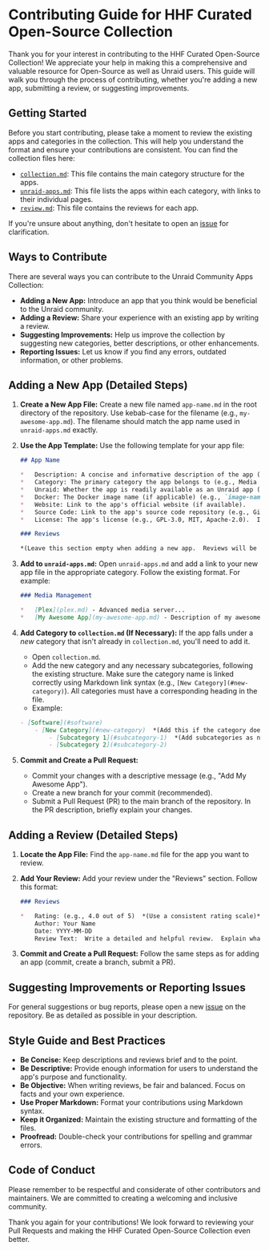 # Contributing Guide for HHF Curated Open-Source Collection

Thank you for your interest in contributing to the HHF Curated Open-Source Collection! We appreciate your help in making this a comprehensive and valuable resource for Open-Source as well as Unraid users.  This guide will walk you through the process of contributing, whether you're adding a new app, submitting a review, or suggesting improvements.

## Getting Started

Before you start contributing, please take a moment to review the existing apps and categories in the collection. This will help you understand the format and ensure your contributions are consistent.  You can find the collection files here:

*   [`collection.md`](collection.md): This file contains the main category structure for the apps.
*   [`unraid-apps.md`](unraid-apps.md): This file lists the apps within each category, with links to their individual pages.
*   [`review.md`](review.md): This file contains the reviews for each app.

If you're unsure about anything, don't hesitate to open an [issue](https://github.com/hhftechnology/open-sources-apps/issues) for clarification.

## Ways to Contribute

There are several ways you can contribute to the Unraid Community Apps Collection:

*   **Adding a New App:**  Introduce an app that you think would be beneficial to the Unraid community.
*   **Adding a Review:** Share your experience with an existing app by writing a review.
*   **Suggesting Improvements:**  Help us improve the collection by suggesting new categories, better descriptions, or other enhancements.
*   **Reporting Issues:**  Let us know if you find any errors, outdated information, or other problems.

## Adding a New App (Detailed Steps)

1.  **Create a New App File:** Create a new file named `app-name.md` in the root directory of the repository.  Use kebab-case for the filename (e.g., `my-awesome-app.md`).  The filename should match the app name used in `unraid-apps.md` exactly.

2.  **Use the App Template:** Use the following template for your app file:

    ```markdown
    ## App Name

    *   Description: A concise and informative description of the app (one or two sentences).  Focus on the app's core functionality and benefits.
    *   Category: The primary category the app belongs to (e.g., Media Management, Backup, Utilities).  Refer to `collection.md` for the list of existing categories.  If the app fits into multiple categories, choose the most relevant one for its primary function.
    *   Unraid: Whether the app is readily available as an Unraid app (yes/no).  If yes, specify if it's via Community Applications (CA) with `CA:yes`.
    *   Docker: The Docker image name (if applicable) (e.g., `image-name:latest`).  Include the Docker Hub repository name (e.g., `linuxserver/sonarr`).
    *   Website: Link to the app's official website (if available).
    *   Source Code: Link to the app's source code repository (e.g., GitHub, GitLab) (if available).
    *   License: The app's license (e.g., GPL-3.0, MIT, Apache-2.0).  If it's a custom license, provide a link to the license text.

    ### Reviews

    *(Leave this section empty when adding a new app.  Reviews will be added separately)*
    ```

3.  **Add to `unraid-apps.md`:** Open `unraid-apps.md` and add a link to your new app file in the appropriate category. Follow the existing format.  For example:

    ```markdown
    ### Media Management

    *   [Plex](plex.md) - Advanced media server...
    *   [My Awesome App](my-awesome-app.md) - Description of my awesome app...
    ```

4.  **Add Category to `collection.md` (If Necessary):** If the app falls under a *new* category that isn't already in `collection.md`, you'll need to add it.

    *   Open `collection.md`.
    *   Add the new category and any necessary subcategories, following the existing structure.  Make sure the category name is linked correctly using Markdown link syntax (e.g., `[New Category](#new-category)`).  All categories must have a corresponding heading in the file.
    *   Example:

    ```markdown
    - [Software](#software)
        - [New Category](#new-category)  *(Add this if the category doesn't exist)*
            - [Subcategory 1](#subcategory-1)  *(Add subcategories as needed)*
            - [Subcategory 2](#subcategory-2)
    ```

5.  **Commit and Create a Pull Request:**

    *   Commit your changes with a descriptive message (e.g., "Add My Awesome App").
    *   Create a new branch for your commit (recommended).
    *   Submit a Pull Request (PR) to the main branch of the repository.  In the PR description, briefly explain your changes.

## Adding a Review (Detailed Steps)

1.  **Locate the App File:** Find the `app-name.md` file for the app you want to review.

2.  **Add Your Review:** Add your review under the "Reviews" section. Follow this format:

    ```markdown
    ### Reviews

    *   Rating: (e.g., 4.0 out of 5)  *(Use a consistent rating scale)*
        Author: Your Name
        Date: YYYY-MM-DD
        Review Text:  Write a detailed and helpful review.  Explain what you liked or disliked about the app, and provide specific examples.  Be objective and constructive.  Mention the Unraid version you used if relevant.
    ```

3.  **Commit and Create a Pull Request:** Follow the same steps as for adding an app (commit, create a branch, submit a PR).

## Suggesting Improvements or Reporting Issues

For general suggestions or bug reports, please open a new [issue](https://github.com/hhftechnology/open-sources-apps/issues) on the repository.  Be as detailed as possible in your description.

## Style Guide and Best Practices

*   **Be Concise:** Keep descriptions and reviews brief and to the point.
*   **Be Descriptive:** Provide enough information for users to understand the app's purpose and functionality.
*   **Be Objective:** When writing reviews, be fair and balanced. Focus on facts and your own experience.
*   **Use Proper Markdown:** Format your contributions using Markdown syntax.
*   **Keep it Organized:**  Maintain the existing structure and formatting of the files.
*   **Proofread:** Double-check your contributions for spelling and grammar errors.

## Code of Conduct

Please remember to be respectful and considerate of other contributors and maintainers.  We are committed to creating a welcoming and inclusive community.

Thank you again for your contributions!  We look forward to reviewing your Pull Requests and making the HHF Curated Open-Source Collection even better.
